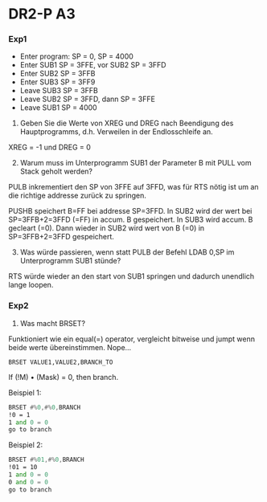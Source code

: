 # DR2-P A3
### Exp1
- Enter program: SP = 0, SP = 4000
- Enter SUB1 SP = 3FFE, vor SUB2 SP = 3FFD
- Enter SUB2 SP = 3FFB
- Enter SUB3 SP = 3FF9
- Leave SUB3 SP = 3FFB
- Leave SUB2 SP = 3FFD, dann SP = 3FFE
- Leave SUB1 SP = 4000

1. Geben Sie die Werte von XREG und DREG nach Beendigung des Hauptprogramms, d.h.
Verweilen in der Endlosschleife an.

XREG = -1 und DREG = 0

2. Warum muss im Unterprogramm SUB1 der Parameter B mit PULL vom Stack geholt
werden?

PULB inkrementiert den SP von 3FFE auf 3FFD,
was für RTS nötig ist um an die richtige addresse
zurück zu springen.

PUSHB speichert B=FF bei addresse SP=3FFD.
In SUB2 wird der wert bei SP=3FFB+2=3FFD (=FF) in accum. B gespeichert.
In SUB3 wird accum. B gecleart (=0).
Dann wieder in SUB2 wird wert von B (=0) in
SP=3FFB+2=3FFD gespeichert.

3. Was würde passieren, wenn statt PULB der Befehl LDAB 0,SP im Unterprogramm
SUB1 stünde?

RTS würde wieder an den start von SUB1 springen
und dadurch unendlich lange loopen.


### Exp2  



1. Was macht BRSET?

Funktioniert wie ein equal(=) operator, vergleicht bitweise
und jumpt wenn beide werte übereinstimmen.
Nope...

`BRSET VALUE1,VALUE2,BRANCH_TO`

If (!M) • (Mask) = 0, then branch.

Beispiel 1:
```asm
BRSET #%0,#%0,BRANCH
!0 = 1 
1 and 0 = 0
go to branch
```

Beispiel 2:
```asm
BRSET #%01,#%0,BRANCH
!01 = 10 
1 and 0 = 0
0 and 0 = 0
go to branch
```
